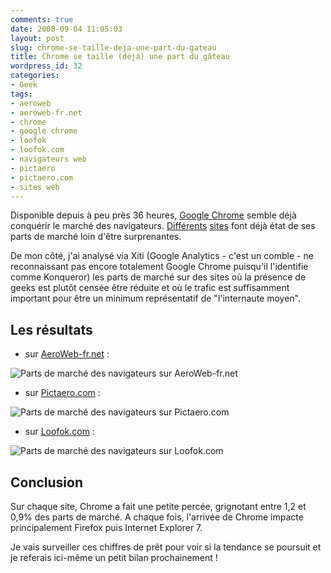 ```yaml
---
comments: true
date: 2008-09-04 11:05:03
layout: post
slug: chrome-se-taille-deja-une-part-du-gateau
title: Chrome se taille (déjà) une part du gâteau
wordpress_id: 32
categories:
- Geek
tags:
- aeroweb
- aeroweb-fr.net
- chrome
- google chrome
- loofok
- loofok.com
- navigateurs web
- pictaero
- pictaero.com
- sites web
---
```


Disponible depuis à peu près 36 heures, [Google  Chrome](http://www.vincentlemaire.com/nickel-chrome) semble déjà conquérir le marché des navigateurs. [Différents](http://www.pcinpact.com/actu/news/45761-chrome-part-de-marche-PC-INpact-mercredi-3-s.htm) [sites](http://blog.macgeneration.com/archives/2008/09/04/google-chrome-31-des-visites/) font déjà état de ses parts de marché loin d'être surprenantes.

De mon côté, j'ai analysé via Xiti (Google Analytics - c'est un  comble - ne reconnaissant pas encore totalement Google Chrome puisqu'il  l'identifie comme Konqueror) les parts de marché sur des sites où la  présence de geeks est plutôt censée être réduite et où le trafic est  suffisamment important pour être un minimum représentatif de  "l'internaute moyen".


## Les résultats





	
  * sur [AeroWeb-fr.net](http://www.aeroweb-fr.net/) :


![Parts de marché des navigateurs sur AeroWeb-fr.net](http://www.vincentlemaire.com/wp-content/uploads/2009/11/pdm-chrome-aeroweb-fr.net_.png)



	
  * sur [Pictaero.com](http://www.pictaero.com/) :


![Parts de marché des navigateurs sur Pictaero.com](http://www.vincentlemaire.com/wp-content/uploads/2009/11/pdm-chrome-pictaero.com_.png)



	
  * sur [Loofok.com](http://www.loofok.com/) :


![Parts de marché des navigateurs sur Loofok.com](http://www.vincentlemaire.com/wp-content/uploads/2009/11/pdm-chrome-loofok.com_.png)


## Conclusion


Sur chaque site, Chrome a fait une  petite percée, grignotant entre 1,2 et 0,9% des parts de marché. A  chaque fois, l'arrivée de Chrome impacte principalement Firefox puis  Internet Explorer 7.

Je vais surveiller ces chiffres de prêt pour  voir si la tendance se poursuit et je referais ici-même un petit bilan  prochainement !
